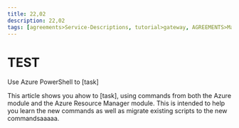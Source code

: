 ```yaml
---
title: 22,02
description: 22,02
tags: [agreements>Service-Descriptions, tutorial>gateway, AGREEMENTS>Maintenance-/-Support-agreements, tutorial>Product, semaphore-rejected>SAP-Simple-Finance, agreements:]
---
```

# TEST
Use Azure PowerShell to [task]

This article shows you ahow to [task], using commands from both the Azure module and the Azure Resource Manager module. This is intended to help you learn the new commands as well as migrate existing scripts to the new commandsaaaaa.
